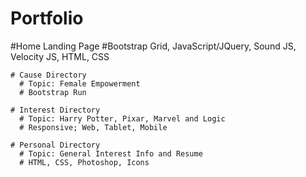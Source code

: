 # Portfolio
  #Home Landing Page
    #Bootstrap Grid, JavaScript/JQuery, Sound JS, Velocity JS, HTML, CSS
      
    # Cause Directory 
      # Topic: Female Empowerment 
      # Bootstrap Run

    # Interest Directory 
      # Topic: Harry Potter, Pixar, Marvel and Logic 
      # Responsive; Web, Tablet, Mobile 
  
    # Personal Directory
      # Topic: General Interest Info and Resume 
      # HTML, CSS, Photoshop, Icons
